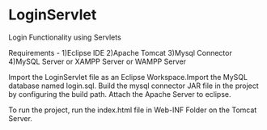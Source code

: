 # LoginServlet

Login Functionality using Servlets

Requirements - 1)Eclipse IDE 2)Apache Tomcat 3)Mysql Connector 4)MySQL Server or XAMPP Server or WAMPP Server


Import the LoginServlet file as an Eclipse Workspace.Import the MySQL database named login.sql.
Build the mysql connector JAR file in the project by configuring the build path.
Attach the Apache Server to eclipse.


To run the project, run the index.html file in Web-INF Folder on the Tomcat Server. 



      
